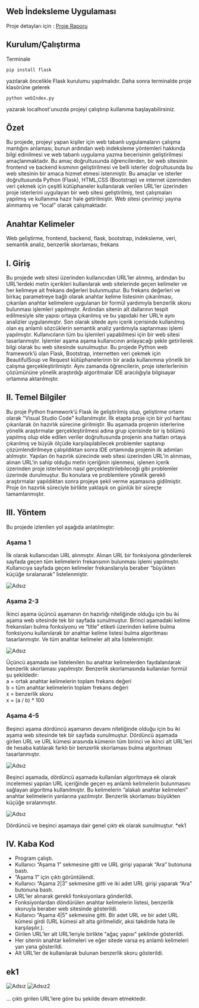 ## Web İndeksleme Uygulaması



Proje detayları için : [Proje Raporu](https://github.com/sevkikaragol/webIndex/blob/main/rapor.pdf)

## Kurulum/Çalıştırma
Terminale
```
pip install flask
```
yazılarak öncelikle Flask kurulumu yapılmalıdır. Daha sonra terminalde proje klasörüne gelerek
```
python webIndex.py
```
yazarak localhost'unuzda projeyi çalıştırıp kullanıma başlayabilirsiniz. <br>

## Özet
Bu projede, projeyi yapan kişiler
için web tabanlı uygulamaların çalışma 
mantığını anlaması, bunun ardından web 
indeksleme yöntemleri hakkında bilgi edinilmesi ve web tabanlı uygulama yazma 
becerisinin geliştirilmesi amaçlanmaktadır. 
Bu amaç doğrultusunda öğrencilerden, bir 
web sitesinin frontend ve backend kısmının 
geliştirilmesi ve belli isterler doğrultusunda bu web sitesinin bir amaca hizmet etmesi istenmiştir. 
Bu amaçlar ve isterler doğrultusunda 
Python (Flask), HTML,CSS (Bootstrap) ve 
internet üzerinden veri çekmek için çeşitli 
kütüphaneler kullanılarak verilen URL’ler 
üzerinden proje isterlerini uygulayan bir 
web sitesi geliştirilmiş, test çalışmaları 
yapılmış ve kullanıma hazır hale getirilmiştir. Web sitesi çevrimiçi yayına alınmamış ve “local” olarak çalışmaktadır.

## Anahtar Kelimeler
Web geliştirme, frontend, backend, 
flask, bootstrap, indeksleme, veri, 
semantik analiz, benzerlik skorlaması, 
frekans

## I. Giriş
Bu projede web sitesi üzerinden kullanıcıdan URL’ler alınmış, ardından bu 
URL’lerdeki metin içerikleri kullanılarak 
web sitelerinde geçen kelimeler ve her kelimeye ait frekans değerleri bulunmuştur.
Bu frekans değerleri ve birkaç parametreye 
bağlı olarak anahtar kelime listesinin çıkarılması, çıkarılan anahtar kelimelere uygulanan bir formül yardımıyla benzerlik skoru bulunması işlemleri yapılmıştır. Ardından sitenin alt dallarının tespit edilmesiyle 
site yapısı ortaya çıkarılmış ve bu yapıdaki 
her URL’e aynı analizler uygulanmıştır.
Son olarak sitede aynı içerik içerisinde kullanılmış olan eş anlamlı sözcüklerin semantik analiz yardımıyla saptanması işlemi 
yapılmıştır. Kullanıcıların tüm bu işlemleri 
yapabilmesi için bir web sitesi tasarlanmıştır. İşlemler aşama aşama kullanıcının anlayacağı şekle getirilerek bilgi olarak bu
web sitesinde sunulmuştur.
Bu projede Python web framework’ü olan 
Flask, Bootstrap, internetten veri çekmek 
için BeautifulSoup ve Request kütüphanelerinin bir arada kullanımına yönelik bir 
çalışma gerçekleştirilmiştir. Aynı zamanda 
öğrencilerin, proje isterlerlerinin çözümününe yönelik araştırdığı algoritmalar IDE
aracılığıyla bilgisayar ortamına aktarılmıştır.

## II. Temel Bilgiler
Bu proje Python framework’ü Flask ile 
geliştirilmiş olup, geliştirme ortamı olarak 
"Visual Studio Code" kullanılmıştır. İlk 
etapta proje için bir yol haritası çıkarılarak 
ön hazırlık sürecine girilmiştir. Bu aşamada projenin isterlerine yönelik araştırmalar 
gerçekleştirilmesi adına grup içerisinde bir 
iş bölümü yapılmış olup elde edilen veriler 
doğrultusunda projenin ana hatları ortaya 
çıkarılmış ve büyük ölçüde karşılaşılabilecek problemler saptanıp çözümlendirilmeye çalışıldıktan sonra IDE ortamında projenin ilk adımları atılmıştır.
Yapılan ön hazırlık sürecinde web sitesi 
üzerinden URL’in alınması, alınan URL’in 
sahip olduğu metin içeriğinin işlenmesi, işlenen içerik üzerinden proje isterlerinin nasıl gerçekleştirilebileceği gibi problemler
üzerinde durulmuştur. Bu konulara ve
problemlere yönelik gerekli araştırmalar 
yapıldıktan sonra projeye şekil verme aşamasına gidilmiştir. 
Proje ön hazırlık süreciyle birlikte yaklaşık
on günlük bir süreçte tamamlanmıştır.

## III. Yöntem
Bu projede izlenilen yol aşağıda anlatılmıştır:

### Aşama 1
İlk olarak kullanıcıdan URL alınmıştır. 
Alınan URL bir fonksiyona gönderilerek 
sayfada geçen tüm kelimelerin frekansının 
bulunması işlemi yapılmıştır. Kullanıcıya 
sayfada geçen kelimeler frekanslarıyla beraber “büyükten küçüğe sıralanarak” listelenmiştir.

![Adsız](https://user-images.githubusercontent.com/65903573/113418572-70350100-93ce-11eb-902a-c8c3aaecdefe.png)

### Aşama 2-3
İkinci aşama üçüncü aşamanın ön hazırlığı 
niteliğinde olduğu için bu iki aşama web 
sitesinde tek bir sayfada sunulmuştur.
Birinci aşamadaki kelime frekansları bulma fonksiyonu ve “title” etiketi üzerinden
kelime bulma fonksiyonu kullanılarak bir 
anahtar kelime listesi bulma algoritması tasarlanmıştır. Ve tüm anahtar kelimeler alt 
alta listelenmiştir.

![Adsız](https://user-images.githubusercontent.com/65903573/113418813-e2a5e100-93ce-11eb-91bb-49242d7c1715.png)

Üçüncü aşamada ise listelenilen bu anahtar 
kelimelerden faydalanılarak benzerlik
skorlaması yapılmıştır. Benzerlik skorlamasında kullanılan formül şu şekildedir: <br>
a = ortak anahtar kelimelerin toplam 
frekans değeri <br>
b = tüm anahtar kelimelerin toplam 
frekans değeri <br>
x = benzerlik skoru <br>
x = (a / b) * 100

### Aşama 4-5
Beşinci aşama dördüncü aşamanın devamı 
niteliğinde olduğu için bu iki aşama web 
sitesinde tek bir sayfada sunulmuştur.
Dördüncü aşamada girilen URL ve URL 
kümesi arasında kümenin tüm birinci ve 
ikinci alt URL’leri de hesaba katılarak 
farklı bir benzerlik skorlaması bulma algoritması tasarlanmıştır.

![Adsız](https://user-images.githubusercontent.com/65903573/113419165-95763f00-93cf-11eb-831b-1fbc97cea5a6.png)

Beşinci aşamada, dördüncü aşamada 
kullanılan algoritmaya ek olarak 
incelemesi yapılan URL içeriğinde geçen 
eş anlamlı kelimelerin bulunmasını 
sağlayan algoritma kullanılmıştır. Bu 
kelimelerin “alakalı anahtar kelimeleri” 
anahtar kelimelerin yanlarına yazılmıştır.
Benzerlik skorlaması büyükten küçüğe 
sıralanmıştır.

![Adsız](https://user-images.githubusercontent.com/65903573/113419494-3b29ae00-93d0-11eb-91d5-f03ed0dd96c5.png)

Dördüncü ve beşinci aşamaya dair genel 
çıktı ek olarak sunulmuştur. *ek1

## IV. Kaba Kod
* Program çalıştı.
* Kullanıcı “Aşama 1” sekmesine gitti ve 
URL girişi yaparak “Ara” butonuna bastı.
* ”Aşama 1” için çıktı görüntülendi.
* Kullanıcı “Aşama 2|3” sekmesine gitti ve 
iki adet URL girişi yaparak “Ara” 
butonuna bastı.
* URL’ler alınarak gerekli fonksiyonlara 
gönderildi.
* Fonksiyonlardan döndürülen anahtar 
kelimelerin listesi, benzerlik skoruyla 
beraber web sitesinde gösterildi.
* Kullanıcı “Aşama 4|5” sekmesine gitti. 
Bir adet URL ve bir adet URL kümesi 
girdi (URL kümesi alt alta girilmelidir, 
aksi takdirde hata ile karşılaşılır.).
* Girilen URL’ler alt URL’leriyle birlikte 
“ağaç yapısı” şeklinde gösterildi.
* Her sitenin anahtar kelimeleri ve eğer 
sitede varsa eş anlamlı kelimeleri yan yana 
gösterildi.
* Alt URL’ler de kullanılarak bulunan 
benzerlik skoru gösterildi.

## ek1

![Adsız](https://user-images.githubusercontent.com/65903573/113419649-8774ee00-93d0-11eb-8adb-5d21fca891af.png)
![Adsız2](https://user-images.githubusercontent.com/65903573/113419664-9196ec80-93d0-11eb-90fc-781d6c6a061e.png) <br><br>
... çıktı girilen URL'lere göre bu şekilde devam etmektedir.
